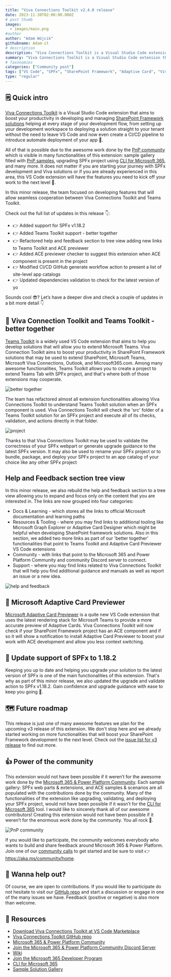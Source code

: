 ```yaml
---
title: "Viva Connections Toolkit v2.4.0 release"
date: 2023-11-30T02:00:00.000Z
# post thumb
images:
  - images/main.png
#author
author: "Adam Wójcik"
githubname: Adam-it
# description
description: "Viva Connections Toolkit is a Visual Studio Code extension that aims to boost your productivity in developing and managing SharePoint Framework solutions helping at every stage of your development flow, from setting up your development workspace to deploying a solution straight to your tenant without the need to leave VS Code. With the SharePoint Framework, you can use modern web technologies and tools in your preferred development environment to build productive experiences and apps that are responsive and mobile-ready allowing you to create solutions to extend SharePoint, Microsoft Teams, Microsoft Viva Connections, Outlook and Microsoft365.com."
summary: "Viva Connections Toolkit is a Visual Studio Code extension that aims to boost your productivity in developing and managing SharePoint Framework solutions helping at every stage of your development flow, from setting up your development workspace to deploying a solution straight to your tenant without the need to leave VS Code. With the SharePoint Framework, you can use modern web technologies and tools in your preferred development environment to build productive experiences and apps that are responsive and mobile-ready allowing you to create solutions to extend SharePoint, Microsoft Teams, Microsoft Viva Connections, Outlook and Microsoft365.com."
# Taxonomies
categories: ["Community post"]
tags: ["VS Code", "SPFx", "SharePoint Framework", "Adaptive Card", "Viva", "Viva Connections"]
type: "regular"
---
```


## 🗒️ Quick intro

[Viva Connections Toolkit](https://marketplace.visualstudio.com/items?itemName=m365pnp.viva-connections-toolkit) is a Visual Studio Code extension that aims to boost your productivity in developing and managing [SharePoint Framework solutions](https://learn.microsoft.com/sharepoint/dev/spfx/sharepoint-framework-overview?WT.mc_id=m365-15744-cxa) helping at every stage of your development flow, from setting up your development workspace to deploying a solution straight to your tenant without the need to leave VS Code and now even create a CI/CD pipeline to introduce automate deployment of your app 🚀.

All of that is possible due to the awesome work done by the [PnP community](https://pnp.github.io/) which is visible in many functionalities of this extension: sample gallery filled with [PnP samples](https://pnp.github.io/#samples), upgrading SPFx project using [CLI for Microsoft 365](https://pnp.github.io/cli-microsoft365/), and many more. It does not matter if you are starting your journey with SPFx development and Viva solutions or if you are already experienced in this area, this VS Code extension will have the features you need to kick off your work to the next level 💪.

In this minor release, the team focused on developing features that will allow seamless cooperation between Viva Connections Toolkit and Teams Toolkit.

Check out the full list of updates in this release 👇:

- 👉 Added support for SPFx v1.18.2
- 👉 Added Teams Toolkit support - better together
- 👉 Refactored help and feedback section to tree view adding new links to Teams Toolkit and ACE previewer
- 👉 Added ACE previewer checker to suggest this extension when ACE component is present in the project
- 👉 Modified CI/CD GitHub generate workflow action to present a list of site-level app catalogs
- 👉 Updated dependencies validation to check for the latest version of yo

Sounds cool 😎? Let’s have a deeper dive and check a couple of updates in a bit more detail 👇

## 🤝 Viva Connection Toolkit and Teams Toolkit - better together

[Teams Toolkit](https://marketplace.visualstudio.com/items?itemName=TeamsDevApp.ms-teams-vscode-extension) is a widely used VS Code extension that aims to help you develop solutions that will allow you to extend Microsoft Teams. Viva Connection Toolkit aims to boost your productivity in SharePoint Framework solutions that may be used to extend SharePoint, Microsoft Teams, Microsoft Viva Connections, Outlook, and Microsoft365.com. Among many awesome functionalities, Teams Toolkit allows you to create a project to extend Teams Tab with SPFx project, and that's where both of those extensions may cooperate.

![better together](images/betterTogether.png)

The team has refactored almost all extension functionalities allowing Viva Connections Toolkit to understand Teams Toolkit solution when an SPFx component is used. Viva Connections Toolkit will check the 'src' folder of a Teams Toolkit solution for an SPFx project and execute all of its checks, validation, and actions directly in that folder.

![project](images/project.png)

Thanks to that Viva Connections Toolkit may be used to validate the correctness of your SPFx webpart or generate upgrade guidance to the latest SPFx version. It may also be used to rename your SPFx project or to bundle, package, and deploy your SPFx project to an app catalog of your choice like any other SPFx project

## Help and Feedback section tree view

In this minor release, we also rebuild the help and feedback section to a tree view allowing you to expand and focus only on the content that you are interested in. The links are now grouped into four categories:
- Docs & Learning - which stores all the links to official Microsoft documentation and learning paths
- Resources & Tooling - where you may find links to additional tooling like Microsoft Graph Explorer or Adaptive Card Designer which might be helpful when developing SharePoint framework solutions. Also in this section, we added two more links as part of our 'better together' functionalities that point to Teams Toolkit and Adaptive Card Previewer VS Code extensions
- Community - with links that point to the Microsoft 365 and Power Platform Community and community Discord server to connect.
- Support - where you may find links related to Viva Connections Toolkit that will help you find additional guidance and manuals as well as report an issue or a new idea.

![help and feedback](images/newHelpAndFeedback.png)

## 👀 Microsoft Adaptive Card Previewer

[Microsoft Adaptive Card Previewer](https://marketplace.visualstudio.com/items?itemName=TeamsDevApp.vscode-adaptive-cards) is a quite new VS Code extension that uses the latest rendering stack for Microsoft Teams to provide a more accurate preview of Adaptive Cards. Viva Connections Toolkit will now check if your SharePoint Framework project has an ACE component and if so it will show a notification to install Adaptive Card Previewer to boost your work with ACE development and allow you less context switching.

## 🚀 Update support of SPFx to 1.18.2

Keeping you up to date and helping you upgrade your solution to the latest version of SPFx is one of the main functionalities of this extension. That's why as part of this minor release, we also updated the upgrade and validate action to SPFx v1.18.2.
Gain confidence and upgrade guidance with ease to keep you going 🚀.

## 🗺️ Future roadmap

This release is just one of many awesome features we plan for the upcoming v3 release of this extension. We don't stop here and we already started working on more functionalities that will boost your SharePoint Framework development to the next level. Check out the [issue list for v3 release](https://github.com/pnp/vscode-viva/issues?q=is%3Aopen+is%3Aissue+milestone%3Av3.0) to find out more.

## 👍 Power of the community

This extension would not have been possible if it weren’t for the awesome work done by the [Microsoft 365 & Power Platform Community](https://pnp.github.io/). Each sample gallery: SPFx web parts & extensions, and ACE samples & scenarios are all populated with the contributions done by the community. Many of the functionalities of the extension like upgrading, validating, and deploying your SPFx project, would not have been possible if it wasn’t for the [CLI for Microsoft 365](https://pnp.github.io/cli-microsoft365/) tool. I would like to sincerely thank all of our awesome contributors! Creating this extension would not have been possible if it weren’t for the enormous work done by the community. You all rock 🤩.

![PnP community](images/parker-pnp.png)

If you would like to participate, the community welcomes everybody who wants to build and share feedback around Microsoft 365 & Power Platform. Join one of our [community calls](https://pnp.github.io/#community) to get started and be sure to visit 👉 https://aka.ms/community/home.

## 🙋 Wanna help out?

Of course, we are open to contributions. If you would like to participate do not hesitate to visit our [GitHub repo](https://github.com/pnp/vscode-viva) and start a discussion or engage in one of the many issues we have. Feedback (positive or negative) is also more than welcome.

## 🔗 Resources

- [Download Viva Connections Toolkit at VS Code Marketplace](https://marketplace.visualstudio.com/items?itemName=m365pnp.viva-connections-toolkit)
- [Viva Connections Toolkit GitHub repo](https://github.com/pnp/vscode-viva)
- [Microsoft 365 & Power Platform Community](https://pnp.github.io/#home)
- [Join the Microsoft 365 & Power Platform Community Discord Server]( https://aka.ms/community/discord)
- [Wiki]( https://github.com/pnp/vscode-viva/wiki)
- [Join the Microsoft 365 Developer Program]( https://developer.microsoft.com/en-us/microsoft-365/dev-program)
- [CLI for Microsoft 365](https://pnp.github.io/cli-microsoft365/)
- [Sample Solution Gallery]( https://adoption.microsoft.com/en-us/sample-solution-gallery/)
